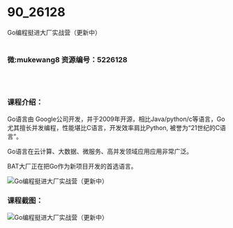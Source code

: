 # 90_26128
Go编程挺进大厂实战营（更新中）
<br/></br>
<h3>微:mukewang8 资源编号：5226128</h3>
<br/></br>
<h3>课程介绍：</h3>
<p>Go语言由 Google公司开发，并于2009年开源，相比Java/python/c等语言，Go尤其擅长并发编程，性能堪比C语言，开发效率肩比Python, 被誉为“21世纪的C语言”。</p>
<p>Go语言在云计算、大数据、微服务、高并发领域应用应用非常广泛。</p>
<p>BAT大厂正在把Go作为新项目开发的首选语言。</p>
<p><img src="https://www.ko996.com/wp-content/uploads/img/2022/08/1-127-300x137.png" alt="Go编程挺进大厂实战营（更新中）"></p>
<div class="info-desc">
<h3>课程截图：</h3>
<p><img src="https://www.ko996.com/wp-content/uploads/img/2022/08/2-121.png" alt="Go编程挺进大厂实战营（更新中）"></p>


			
</div>
